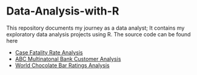 # Data-Analysis-with-R
This repository documents my journey as a data analyst; It contains my exploratory data analysis projects using R. The source code can be found here

* [Case Fatality Rate Analysis](http://rpubs.com/Rvge_mvsrter/936603)
* [ABC Multinatonal Bank Customer Analysis](http://rpubs.com/Rvge_mvsrter/939193)
* [World Chocolate Bar Ratings Analysis](http://rpubs.com/Rvge_mvsrter/942955)

